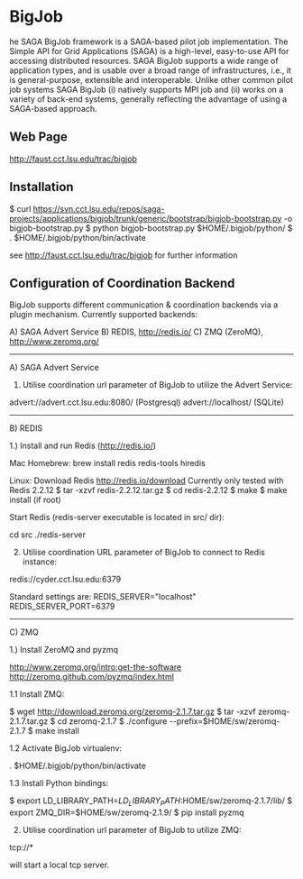 BigJob  
=============

he SAGA BigJob framework is a SAGA-based pilot job implementation. The  Simple API for Grid Applications (SAGA) is a high-level, easy-to-use API for accessing distributed resources. SAGA BigJob supports a wide range of application types, and is usable over a broad range of infrastructures, i.e., it is general-purpose, extensible and interoperable. Unlike other common pilot job systems SAGA BigJob 
(i) natively supports MPI job and 
(ii) works on a variety of back-end systems, generally reflecting the advantage of using a SAGA-based approach. 

Web Page
-------------

http://faust.cct.lsu.edu/trac/bigjob


Installation
-------------

$ curl https://svn.cct.lsu.edu/repos/saga-projects/applications/bigjob/trunk/generic/bootstrap/bigjob-bootstrap.py -o bigjob-bootstrap.py
$ python bigjob-bootstrap.py $HOME/.bigjob/python/
$ . $HOME/.bigjob/python/bin/activate

see http://faust.cct.lsu.edu/trac/bigjob for further information


Configuration of Coordination Backend
-------------------------------------

BigJob supports different communication & coordination backends via a plugin mechanism.
Currently supported backends:

A) SAGA Advert Service
B) REDIS, http://redis.io/
C) ZMQ (ZeroMQ), http://www.zeromq.org/

***************************************************************************
A) SAGA Advert Service

1) Utilise coordination url parameter of BigJob to utilize the Advert Service:

advert://advert.cct.lsu.edu:8080/ (Postgresql)
advert://localhost/ (SQLite)


***************************************************************************
B) REDIS

1.) Install and run Redis (http://redis.io/)

Mac Homebrew:
brew install redis redis-tools hiredis

Linux:
Download Redis http://redis.io/download
Currently only tested with Redis 2.2.12
$ tar -xzvf redis-2.2.12.tar.gz
$ cd redis-2.2.12 
$ make
$ make install (if root)


Start Redis (redis-server executable is located in src/ dir):

cd src
./redis-server


2) Utilise coordination URL parameter of BigJob to connect to Redis instance:

redis://cyder.cct.lsu.edu:6379

Standard settings are:
REDIS_SERVER="localhost"
REDIS_SERVER_PORT=6379



***************************************************************************
C) ZMQ

1.) Install ZeroMQ and pyzmq

http://www.zeromq.org/intro:get-the-software
http://zeromq.github.com/pyzmq/index.html

1.1 Install ZMQ:

$ wget http://download.zeromq.org/zeromq-2.1.7.tar.gz
$ tar -xzvf zeromq-2.1.7.tar.gz
$ cd zeromq-2.1.7
$ ./configure --prefix=$HOME/sw/zeromq-2.1.7
$ make install


1.2 Activate BigJob virtualenv:

. $HOME/.bigjob/python/bin/activate

1.3 Install Python bindings:

$ export LD_LIBRARY_PATH=$LD_LIBRARY_PATH:$HOME/sw/zeromq-2.1.7/lib/
$ export ZMQ_DIR=$HOME/sw/zeromq-2.1.9/
$ pip install pyzmq


2) Utilise coordination url parameter of BigJob to utilize ZMQ:

tcp://*

will start a local tcp server.
